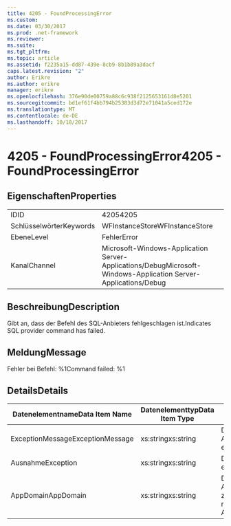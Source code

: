 ```yaml
---
title: 4205 - FoundProcessingError
ms.custom: 
ms.date: 03/30/2017
ms.prod: .net-framework
ms.reviewer: 
ms.suite: 
ms.tgt_pltfrm: 
ms.topic: article
ms.assetid: f2235a15-dd87-439e-8cb9-8b1b89a3dacf
caps.latest.revision: "2"
author: Erikre
ms.author: erikre
manager: erikre
ms.openlocfilehash: 376e90de00759a88c6c938f2125653161d8e5201
ms.sourcegitcommit: bd1ef61f4bb794b25383d3d72e71041a5ced172e
ms.translationtype: MT
ms.contentlocale: de-DE
ms.lasthandoff: 10/18/2017
---
```

# <a name="4205---foundprocessingerror"></a><span data-ttu-id="1b1ba-102">4205 - FoundProcessingError</span><span class="sxs-lookup"><span data-stu-id="1b1ba-102">4205 - FoundProcessingError</span></span>
## <a name="properties"></a><span data-ttu-id="1b1ba-103">Eigenschaften</span><span class="sxs-lookup"><span data-stu-id="1b1ba-103">Properties</span></span>  
  
|||  
|-|-|  
|<span data-ttu-id="1b1ba-104">ID</span><span class="sxs-lookup"><span data-stu-id="1b1ba-104">ID</span></span>|<span data-ttu-id="1b1ba-105">4205</span><span class="sxs-lookup"><span data-stu-id="1b1ba-105">4205</span></span>|  
|<span data-ttu-id="1b1ba-106">Schlüsselwörter</span><span class="sxs-lookup"><span data-stu-id="1b1ba-106">Keywords</span></span>|<span data-ttu-id="1b1ba-107">WFInstanceStore</span><span class="sxs-lookup"><span data-stu-id="1b1ba-107">WFInstanceStore</span></span>|  
|<span data-ttu-id="1b1ba-108">Ebene</span><span class="sxs-lookup"><span data-stu-id="1b1ba-108">Level</span></span>|<span data-ttu-id="1b1ba-109">Fehler</span><span class="sxs-lookup"><span data-stu-id="1b1ba-109">Error</span></span>|  
|<span data-ttu-id="1b1ba-110">Kanal</span><span class="sxs-lookup"><span data-stu-id="1b1ba-110">Channel</span></span>|<span data-ttu-id="1b1ba-111">Microsoft-Windows-Application Server-Applications/Debug</span><span class="sxs-lookup"><span data-stu-id="1b1ba-111">Microsoft-Windows-Application Server-Applications/Debug</span></span>|  
  
## <a name="description"></a><span data-ttu-id="1b1ba-112">Beschreibung</span><span class="sxs-lookup"><span data-stu-id="1b1ba-112">Description</span></span>  
 <span data-ttu-id="1b1ba-113">Gibt an, dass der Befehl des SQL-Anbieters fehlgeschlagen ist.</span><span class="sxs-lookup"><span data-stu-id="1b1ba-113">Indicates SQL provider command has failed.</span></span>  
  
## <a name="message"></a><span data-ttu-id="1b1ba-114">Meldung</span><span class="sxs-lookup"><span data-stu-id="1b1ba-114">Message</span></span>  
 <span data-ttu-id="1b1ba-115">Fehler bei Befehl: %1</span><span class="sxs-lookup"><span data-stu-id="1b1ba-115">Command failed: %1</span></span>  
  
## <a name="details"></a><span data-ttu-id="1b1ba-116">Details</span><span class="sxs-lookup"><span data-stu-id="1b1ba-116">Details</span></span>  
  
|<span data-ttu-id="1b1ba-117">Datenelementname</span><span class="sxs-lookup"><span data-stu-id="1b1ba-117">Data Item Name</span></span>|<span data-ttu-id="1b1ba-118">Datenelementtyp</span><span class="sxs-lookup"><span data-stu-id="1b1ba-118">Data Item Type</span></span>|<span data-ttu-id="1b1ba-119">Beschreibung</span><span class="sxs-lookup"><span data-stu-id="1b1ba-119">Description</span></span>|  
|--------------------|--------------------|-----------------|  
|<span data-ttu-id="1b1ba-120">ExceptionMessage</span><span class="sxs-lookup"><span data-stu-id="1b1ba-120">ExceptionMessage</span></span>|<span data-ttu-id="1b1ba-121">xs:string</span><span class="sxs-lookup"><span data-stu-id="1b1ba-121">xs:string</span></span>|<span data-ttu-id="1b1ba-122">Die Nachricht aus der SQL-Ausnahme.</span><span class="sxs-lookup"><span data-stu-id="1b1ba-122">The message from the SQL exception.</span></span>|  
|<span data-ttu-id="1b1ba-123">Ausnahme</span><span class="sxs-lookup"><span data-stu-id="1b1ba-123">Exception</span></span>|<span data-ttu-id="1b1ba-124">xs:string</span><span class="sxs-lookup"><span data-stu-id="1b1ba-124">xs:string</span></span>|<span data-ttu-id="1b1ba-125">Die Ausnahmedetails der Ausnahme.</span><span class="sxs-lookup"><span data-stu-id="1b1ba-125">The exception details for the exception</span></span>|  
|<span data-ttu-id="1b1ba-126">AppDomain</span><span class="sxs-lookup"><span data-stu-id="1b1ba-126">AppDomain</span></span>|<span data-ttu-id="1b1ba-127">xs:string</span><span class="sxs-lookup"><span data-stu-id="1b1ba-127">xs:string</span></span>|<span data-ttu-id="1b1ba-128">Die von AppDomain.CurrentDomain.FriendlyName zurückgegebene Zeichenfolge.</span><span class="sxs-lookup"><span data-stu-id="1b1ba-128">The string returned by AppDomain.CurrentDomain.FriendlyName.</span></span>|
